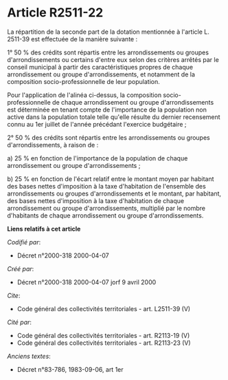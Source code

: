 # Article R2511-22

La répartition de la seconde part de la dotation mentionnée à l'article L. 2511-39 est effectuée de la manière suivante : 

1° 50 % des crédits sont répartis entre les arrondissements ou groupes d'arrondissements ou certains d'entre eux selon des
critères arrêtés par le conseil municipal à partir des caractéristiques propres de chaque arrondissement ou groupe
d'arrondissements, et notamment de la composition socio-professionnelle de leur population. 

Pour l'application de l'alinéa ci-dessus, la composition socio-professionnelle de chaque arrondissement ou groupe
d'arrondissements est déterminée en tenant compte de l'importance de la population non active dans la population totale telle
qu'elle résulte du dernier recensement connu au 1er juillet de l'année précédant l'exercice budgétaire ; 

2° 50 % des crédits sont répartis entre les arrondissements ou groupes d'arrondissements, à raison de : 

a) 25 % en fonction de l'importance de la population de chaque arrondissement ou groupe d'arrondissements ; 

b) 25 % en fonction de l'écart relatif entre le montant moyen par habitant des bases nettes d'imposition à la taxe
d'habitation de l'ensemble des arrondissements ou groupes d'arrondissements et le montant, par habitant, des bases nettes
d'imposition à la taxe d'habitation de chaque arrondissement ou groupe d'arrondissements, multiplié par le nombre d'habitants
de chaque arrondissement ou groupe d'arrondissements.

**Liens relatifs à cet article**

_Codifié par_:

  - Décret n°2000-318 2000-04-07

_Créé par_:

  - Décret n°2000-318 2000-04-07 jorf 9 avril 2000

_Cite_:

  - Code général des collectivités territoriales - art. L2511-39 (V)

_Cité par_:

  - Code général des collectivités territoriales - art. R2113-19 (V)
  - Code général des collectivités territoriales - art. R2113-23 (V)

_Anciens textes_:

  - Décret n°83-786, 1983-09-06, art 1er
